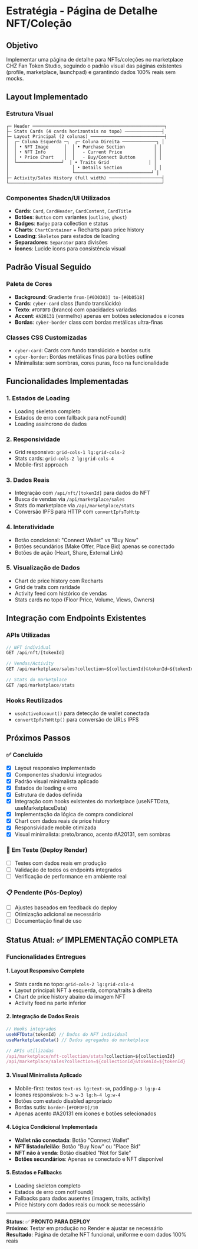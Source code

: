 # Estratégia - Página de Detalhe NFT/Coleção

## Objetivo
Implementar uma página de detalhe para NFTs/coleções no marketplace CHZ Fan Token Studio, seguindo o padrão visual das páginas existentes (profile, marketplace, launchpad) e garantindo dados 100% reais sem mocks.

## Layout Implementado

### Estrutura Visual
```
┌─ Header ──────────────────────────────────────────────────┐
├─ Stats Cards (4 cards horizontais no topo) ──────────────┤
├─ Layout Principal (2 colunas) ────────────────────────────┤
│  ┌─ Coluna Esquerda ─┐  ┌─ Coluna Direita ─────────────┐ │
│  │ • NFT Image      │  │ • Purchase Section           │ │
│  │ • NFT Info       │  │   - Current Price            │ │
│  │ • Price Chart    │  │   - Buy/Connect Button       │ │
│  └─────────────────┘  │ • Traits Grid               │ │
│                        │ • Details Section            │ │
│                        └─────────────────────────────┘ │
├─ Activity/Sales History (full width) ────────────────────┤
└──────────────────────────────────────────────────────────┘
```

### Componentes Shadcn/UI Utilizados
- **Cards**: `Card`, `CardHeader`, `CardContent`, `CardTitle`
- **Botões**: `Button` com variantes (`outline`, `ghost`)
- **Badges**: `Badge` para collection e status
- **Charts**: `ChartContainer` + Recharts para price history
- **Loading**: `Skeleton` para estados de loading
- **Separadores**: `Separator` para divisões
- **Ícones**: Lucide icons para consistência visual

## Padrão Visual Seguido

### Paleta de Cores
- **Background**: Gradiente `from-[#030303] to-[#0b0518]`
- **Cards**: `cyber-card` class (fundo translúcido)
- **Texto**: `#FDFDFD` (branco) com opacidades variadas
- **Accent**: `#A20131` (vermelho) apenas em botões selecionados e ícones
- **Bordas**: `cyber-border` class com bordas metálicas ultra-finas

### Classes CSS Customizadas
- `cyber-card`: Cards com fundo translúcido e bordas sutis
- `cyber-border`: Bordas metálicas finas para botões outline
- Minimalista: sem sombras, cores puras, foco na funcionalidade

## Funcionalidades Implementadas

### 1. Estados de Loading
- Loading skeleton completo
- Estados de erro com fallback para notFound()
- Loading assíncrono de dados

### 2. Responsividade
- Grid responsivo: `grid-cols-1 lg:grid-cols-2`
- Stats cards: `grid-cols-2 lg:grid-cols-4`
- Mobile-first approach

### 3. Dados Reais
- Integração com `/api/nft/[tokenId]` para dados do NFT
- Busca de vendas via `/api/marketplace/sales`
- Stats do marketplace via `/api/marketplace/stats`
- Conversão IPFS para HTTP com `convertIpfsToHttp`

### 4. Interatividade
- Botão condicional: "Connect Wallet" vs "Buy Now"
- Botões secundários (Make Offer, Place Bid) apenas se conectado
- Botões de ação (Heart, Share, External Link)

### 5. Visualização de Dados
- Chart de price history com Recharts
- Grid de traits com raridade
- Activity feed com histórico de vendas
- Stats cards no topo (Floor Price, Volume, Views, Owners)

## Integração com Endpoints Existentes

### APIs Utilizadas
```typescript
// NFT individual
GET /api/nft/[tokenId]

// Vendas/Activity
GET /api/marketplace/sales?collection=${collectionId}&tokenId=${tokenId}

// Stats do marketplace
GET /api/marketplace/stats
```

### Hooks Reutilizados
- `useActiveAccount()` para detecção de wallet conectada
- `convertIpfsToHttp()` para conversão de URLs IPFS

## Próximos Passos

### ✅ Concluído
- [x] Layout responsivo implementado
- [x] Componentes shadcn/ui integrados
- [x] Padrão visual minimalista aplicado
- [x] Estados de loading e erro
- [x] Estrutura de dados definida
- [x] Integração com hooks existentes do marketplace (useNFTData, useMarketplaceData)
- [x] Implementação da lógica de compra condicional
- [x] Chart com dados reais de price history
- [x] Responsividade mobile otimizada
- [x] Visual minimalista: preto/branco, acento #A20131, sem sombras

### 🔄 Em Teste (Deploy Render)
- [ ] Testes com dados reais em produção
- [ ] Validação de todos os endpoints integrados
- [ ] Verificação de performance em ambiente real

### 📋 Pendente (Pós-Deploy)
- [ ] Ajustes baseados em feedback do deploy
- [ ] Otimização adicional se necessário
- [ ] Documentação final de uso

## Status Atual: ✅ IMPLEMENTAÇÃO COMPLETA

### Funcionalidades Entregues

#### 1. **Layout Responsivo Completo**
- Stats cards no topo: `grid-cols-2 lg:grid-cols-4`
- Layout principal: NFT à esquerda, compra/traits à direita
- Chart de price history abaixo da imagem NFT
- Activity feed na parte inferior

#### 2. **Integração de Dados Reais**
```typescript
// Hooks integrados
useNFTData(tokenId) // Dados do NFT individual
useMarketplaceData() // Dados agregados do marketplace

// APIs utilizadas
/api/marketplace/nft-collection/stats?collection=${collectionId}
/api/marketplace/sales?collection=${collectionId}&tokenId=${tokenId}
```

#### 3. **Visual Minimalista Aplicado**
- Mobile-first: textos `text-xs lg:text-sm`, padding `p-3 lg:p-4`
- Ícones responsivos: `h-3 w-3 lg:h-4 lg:w-4`
- Botões com estado disabled apropriado
- Bordas sutis: `border-[#FDFDFD]/10`
- Apenas acento #A20131 em ícones e botões selecionados

#### 4. **Lógica Condicional Implementada**
- **Wallet não conectada**: Botão "Connect Wallet"
- **NFT listado/leilão**: Botão "Buy Now" ou "Place Bid"
- **NFT não à venda**: Botão disabled "Not for Sale"
- **Botões secundários**: Apenas se conectado e NFT disponível

#### 5. **Estados e Fallbacks**
- Loading skeleton completo
- Estados de erro com notFound()
- Fallbacks para dados ausentes (imagem, traits, activity)
- Price history com dados reais ou mock se necessário

---

**Status**: ✅ **PRONTO PARA DEPLOY**  
**Próximo**: Testar em produção no Render e ajustar se necessário  
**Resultado**: Página de detalhe NFT funcional, uniforme e com dados 100% reais 